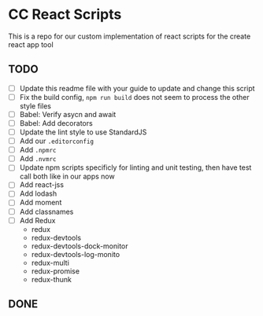 # CC React Scripts

This is a repo for our custom implementation of react scripts for the create react app tool

## TODO

- [ ] Update this readme file with your guide to update and change this script
- [ ] Fix the build config, `npm run build` does not seem to process the other style files
- [ ] Babel: Verify asycn and await
- [ ] Babel: Add decorators
- [ ] Update the lint style to use StandardJS
- [ ] Add our `.editorconfig`
- [ ] Add `.npmrc`
- [ ] Add `.nvmrc`
- [ ] Update npm scripts specificly for linting and unit testing, then have test call both like in our apps now
- [ ] Add react-jss
- [ ] Add lodash
- [ ] Add moment
- [ ] Add classnames
- [ ] Add Redux
    - redux
    - redux-devtools
    - redux-devtools-dock-monitor
    - redux-devtools-log-monito
    - redux-multi
    - redux-promise
    - redux-thunk

## DONE
